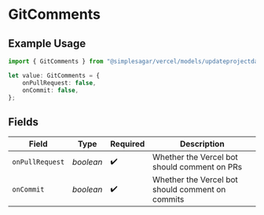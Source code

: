 # GitComments

## Example Usage

```typescript
import { GitComments } from "@simplesagar/vercel/models/updateprojectdatacacheop.js";

let value: GitComments = {
    onPullRequest: false,
    onCommit: false,
};
```

## Fields

| Field                                            | Type                                             | Required                                         | Description                                      |
| ------------------------------------------------ | ------------------------------------------------ | ------------------------------------------------ | ------------------------------------------------ |
| `onPullRequest`                                  | *boolean*                                        | :heavy_check_mark:                               | Whether the Vercel bot should comment on PRs     |
| `onCommit`                                       | *boolean*                                        | :heavy_check_mark:                               | Whether the Vercel bot should comment on commits |